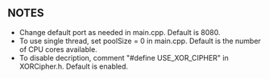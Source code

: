 NOTES
-----

* Change default port as needed in main.cpp. Default is 8080.
* To use single thread, set poolSize = 0 in main.cpp. Default is the number of CPU cores available.
* To disable decription, comment "#define USE_XOR_CIPHER" in XORCipher.h. Default is enabled.
